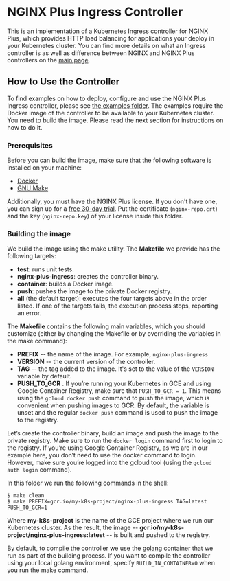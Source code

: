 # NGINX Plus Ingress Controller

This is an implementation of a Kubernetes Ingress controller for NGINX Plus, which provides HTTP load balancing for applications your deploy in your Kubernetes cluster. You can find more details on what an Ingress controller is as well as difference between NGINX and NGINX Plus controllers on the [main page](https://github.com/Ormuzd/kubernetes-ingress).

## How to Use the Controller

To find examples on how to deploy, configure and use the NGINX Plus Ingress controller, please see [the examples folder](../examples). The examples require the Docker image of the controller to be available to your Kubernetes cluster. You need to build the image. Please read the next section for instructions on how to do it.

### Prerequisites

Before you can build the image, make sure that the following software is installed on your machine:
* [Docker](https://www.docker.com/products/docker)
* [GNU Make](https://www.gnu.org/software/make/)

Additionally, you must have the NGINX Plus license. If you don't have one, you can sign up for a [free 30-day trial](https://www.nginx.com/free-trial-request/).  Put the certificate (`nginx-repo.crt`) and the key (`nginx-repo.key`) of your license inside this folder.

### Building the image

We build the image using the make utility. The **Makefile** we provide has the following targets:
* **test**: runs unit tests.
* **nginx-plus-ingress**: creates the controller binary.
* **container**: builds a Docker image.
* **push**: pushes the image to the private Docker registry.
* **all** (the default target): executes the four targets above in the order listed. If one of the targets fails, the execution process stops, reporting an error.

The **Makefile** contains the following main variables, which you should customize (either by changing the Makefile or by overriding the variables in the make command):
* **PREFIX** -- the name of the image. For example, `nginx-plus-ingress`
* **VERSION** -- the current version of the controller.
* **TAG** -- the tag added to the image. It's set to the value of the `VERSION` variable by default.
* **PUSH_TO_GCR** . If you’re running your Kubernetes in GCE and using Google Container Registry, make sure that `PUSH_TO_GCR = 1`. This means using the `gcloud docker push` command to push the image, which is convenient when pushing images to GCR. By default, the variable is unset and the regular `docker push` command is used to push the image to the registry.

Let’s create the controller binary, build an image and push the image to the private registry. Make sure to run the `docker login` command first to login to the registry. If you’re using Google Container Registry, as we are in our example here, you don’t need to use the docker command to login. However, make sure you’re logged into the gcloud tool (using the `gcloud auth login` command). 

In this folder we run the following commands in the shell:
```
$ make clean
$ make PREFIX=gcr.io/my-k8s-project/nginx-plus-ingress TAG=latest PUSH_TO_GCR=1
```

Where **my-k8s-project** is the name of the GCE project where we run our Kubernetes cluster. As the result, the image -- **gcr.io/my-k8s-project/nginx-plus-ingress:latest** --  is built and pushed to the registry.

By default, to compile the controller we use the [golang](https://hub.docker.com/_/golang/) container that we run as part of the building process. If you want to compile the controller using your local golang environment, specify `BUILD_IN_CONTAINER=0` when you run the make command.
